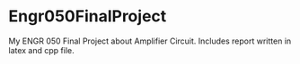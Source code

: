 # Engr050FinalProject
My ENGR 050 Final Project about Amplifier Circuit.
Includes report written in latex and cpp file.
